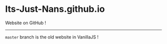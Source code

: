 # Its-Just-Nans.github.io

Website on GitHub !

---

`master` branch is the old website in VanillaJS !
